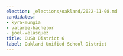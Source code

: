 ```yaml
---
election: _elections/oakland/2022-11-08.md
candidates:
- kyra-mungia
- valarie-bachelor
- joel-velasquez
title: OUSD District 6
label: Oakland Unified School District
---
```

